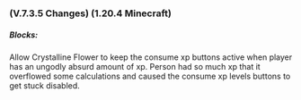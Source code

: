 ### **(V.7.3.5 Changes) (1.20.4 Minecraft)**

##### Blocks:
Allow Crystalline Flower to keep the consume xp buttons active when player has an ungodly absurd amount of xp.
 Person had so much xp that it overflowed some calculations and caused the consume xp levels buttons to get stuck disabled.